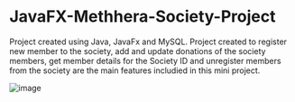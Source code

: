 # JavaFX-Methhera-Society-Project
Project created using Java, JavaFx and MySQL.
Project created to register new member to the society, add and update donations of the society members,  get member details for the Society ID and unregister members from the society are the main features includied in this mini project.

![image](https://user-images.githubusercontent.com/126737598/227411722-e178d97d-f132-463c-a36b-a9b0d81e1d94.png)


